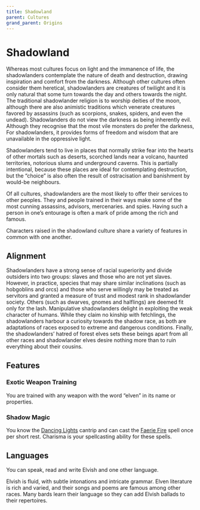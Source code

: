 ```yaml
---
title: Shadowland
parent: Cultures
grand_parent: Origins
---
```


# Shadowland
Whereas most cultures focus on light and the immanence of life, the shadowlanders contemplate the nature of death and destruction, drawing inspiration and comfort from the darkness. Although other cultures often consider them heretical, shadowlanders are creatures of twilight and it is only natural that some turn towards the day and others towards the night. The traditional shadowlander religion is to worship deities of the moon, although there are also animistic traditions which venerate creatures favored by assassins (such as scorpions, snakes, spiders, and even the undead). Shadowlanders do not view the darkness as being inherently evil. Although they recognise that the most vile monsters do prefer the darkness, For shadowlanders, it provides forms of freedom and wisdom that are unavailable in the oppressive light.

Shadowlanders tend to live in places that normally strike fear into the hearts of other mortals such as deserts, scorched lands near a volcano, haunted territories, notorious slums and underground caverns. This is partially intentional, because these places are ideal for contemplating destruction, but the “choice” is also often the result of ostracisation and banishment by would-be neighbours.

Of all cultures, shadowlanders are the most likely to offer their services to other peoples. They and people trained in their ways make some of the most cunning assassins, advisors, mercenaries. and spies. Having such a person in one’s entourage is often a mark of pride among the rich and famous.

Characters raised in the shadowland culture share a variety of features in common with one another.

## Alignment
Shadowlanders have a strong sense of racial superiority and divide outsiders into two groups: slaves and those who are not yet slaves. However, in practice, species that may share similar inclinations (such as hobgoblins and orcs) and those who serve willingly may be treated as servitors and granted a measure of trust and modest rank in shadowlander society. Others (such as dwarves, gnomes and halflings) are deemed fit only for the lash. Manipulative shadowlanders delight in exploiting the weak character of humans. While they claim no kinship with fetchlings, the shadowlanders harbour a curiosity towards the shadow race, as both are adaptations of races exposed to extreme and dangerous conditions. Finally, the shadowlanders’ hatred of forest elves sets these beings apart from all other races and shadowlander elves desire nothing more than to ruin everything about their cousins.

## Features

### Exotic Weapon Training
You are trained with any weapon with the word “elven” in its name or properties.

### Shadow Magic
You know the [Dancing Lights](https://stormchaserroleplaying.com/stormchaserRPG/Spells/Cantrips/Evocation/#dancing-lights) cantrip and can cast the [Faerie Fire](https://stormchaserroleplaying.com/stormchaserRPG/Spells/1/Evocation/#faerie-fire) spell once per short rest. Charisma is your spellcasting ability for these spells.

## Languages
You can speak, read and write Elvish and one other language.

Elvish is fluid, with subtle intonations and intricate grammar. Elven literature is rich and varied, and their songs and poems are famous among other races. Many bards learn their language so they can add Elvish ballads to their repertoires.
